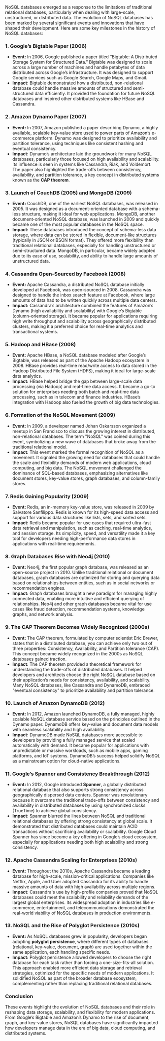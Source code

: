 NoSQL databases emerged as a response to the limitations of traditional relational databases, particularly when dealing with large-scale, unstructured, or distributed data. The evolution of NoSQL databases has been marked by several significant events and innovations that have shaped their development. Here are some key milestones in the history of NoSQL databases:

### 1. **Google’s Bigtable Paper (2006)**
   - **Event:** In 2006, Google published a paper titled “Bigtable: A Distributed Storage System for Structured Data.” Bigtable was designed to scale across a large number of machines and handle petabytes of data distributed across Google’s infrastructure. It was designed to support Google services such as Google Search, Google Maps, and Gmail.
   - **Impact:** Bigtable demonstrated how a distributed, non-relational database could handle massive amounts of structured and semi-structured data efficiently. It provided the foundation for future NoSQL databases and inspired other distributed systems like HBase and Cassandra.

### 2. **Amazon Dynamo Paper (2007)**
   - **Event:** In 2007, Amazon published a paper describing Dynamo, a highly available, scalable key-value store used to power parts of Amazon’s e-commerce platform. Dynamo was designed to prioritize availability and partition tolerance, using techniques like consistent hashing and eventual consistency.
   - **Impact:** Dynamo’s architecture laid the groundwork for many NoSQL databases, particularly those focused on high availability and scalability. Its influence is seen in systems like Cassandra, Riak, and Voldemort. The paper also highlighted the trade-offs between consistency, availability, and partition tolerance, a key concept in distributed systems known as the **CAP theorem**.

### 3. **Launch of CouchDB (2005) and MongoDB (2009)**
   - **Event:** CouchDB, one of the earliest NoSQL databases, was released in 2005. It was designed as a document-oriented database with a schema-less structure, making it ideal for web applications. MongoDB, another document-oriented NoSQL database, was launched in 2009 and quickly became one of the most popular databases in the NoSQL space.
   - **Impact:** These databases introduced the concept of schema-less data storage, where data can be stored in flexible, document-like structures (typically in JSON or BSON format). They offered more flexibility than traditional relational databases, especially for handling unstructured or semi-structured data. MongoDB, in particular, became widely adopted due to its ease of use, scalability, and ability to handle large amounts of unstructured data.

### 4. **Cassandra Open-Sourced by Facebook (2008)**
   - **Event:** Apache Cassandra, a distributed NoSQL database initially developed at Facebook, was open-sourced in 2008. Cassandra was designed to handle the inbox search feature at Facebook, where large amounts of data had to be written quickly across multiple data centers.
   - **Impact:** Cassandra’s architecture combined the features of Amazon’s Dynamo (high availability and scalability) with Google’s Bigtable (column-oriented storage). It became popular for applications requiring high write throughput and scalability across geographically distributed clusters, making it a preferred choice for real-time analytics and transactional systems.

### 5. **Hadoop and HBase (2008)**
   - **Event:** Apache HBase, a NoSQL database modeled after Google’s Bigtable, was released as part of the Apache Hadoop ecosystem in 2008. HBase provides real-time read/write access to data stored in the Hadoop Distributed File System (HDFS), making it ideal for large-scale data analytics.
   - **Impact:** HBase helped bridge the gap between large-scale data processing (via Hadoop) and real-time data access. It became a go-to solution for enterprises needing both batch and real-time data processing, such as in telecom and finance industries. HBase’s integration with Hadoop also fueled the growth of big data technologies.

### 6. **Formation of the NoSQL Movement (2009)**
   - **Event:** In 2009, a developer named Johan Oskarsson organized a meetup in San Francisco to discuss the growing interest in distributed, non-relational databases. The term "NoSQL" was coined during this event, symbolizing a new wave of databases that broke away from the traditional relational model.
   - **Impact:** This event marked the formal recognition of NoSQL as a movement. It signaled the growing need for databases that could handle the scale and flexibility demands of modern web applications, cloud computing, and big data. The NoSQL movement challenged the dominance of SQL-based databases, emphasizing alternatives like document stores, key-value stores, graph databases, and column-family stores.

### 7. **Redis Gaining Popularity (2009)**
   - **Event:** Redis, an in-memory key-value store, was released in 2009 by Salvatore Sanfilippo. Redis is known for its high-speed data access and support for various data structures like lists, sets, and sorted sets.
   - **Impact:** Redis became popular for use cases that required ultra-fast data retrieval and manipulation, such as caching, real-time analytics, and session storage. Its simplicity, speed, and versatility made it a key tool for developers needing high-performance data stores in applications with real-time requirements.

### 8. **Graph Databases Rise with Neo4j (2010)**
   - **Event:** Neo4j, the first popular graph database, was released as an open-source project in 2010. Unlike traditional relational or document databases, graph databases are optimized for storing and querying data based on relationships between entities, such as in social networks or recommendation engines.
   - **Impact:** Graph databases brought a new paradigm for managing highly connected data, enabling more intuitive and efficient querying of relationships. Neo4j and other graph databases became vital for use cases like fraud detection, recommendation systems, knowledge graphs, and network analysis.

### 9. **The CAP Theorem Becomes Widely Recognized (2000s)**
   - **Event:** The CAP theorem, formulated by computer scientist Eric Brewer, states that in a distributed database, you can achieve only two out of three properties: Consistency, Availability, and Partition tolerance (CAP). This concept became widely recognized in the 2000s as NoSQL databases gained traction.
   - **Impact:** The CAP theorem provided a theoretical framework for understanding the trade-offs of distributed databases. It helped developers and architects choose the right NoSQL database based on their application’s needs for consistency, availability, and scalability. Many NoSQL databases, like Cassandra and DynamoDB, embraced "eventual consistency" to prioritize availability and partition tolerance.

### 10. **Launch of Amazon DynamoDB (2012)**
   - **Event:** In 2012, Amazon launched DynamoDB, a fully managed, highly scalable NoSQL database service based on the principles outlined in the Dynamo paper. DynamoDB offers key-value and document data models with seamless scalability and high availability.
   - **Impact:** DynamoDB made NoSQL databases more accessible to developers by providing a fully managed service that scaled automatically with demand. It became popular for applications with unpredictable or massive workloads, such as mobile apps, gaming platforms, and IoT systems. DynamoDB’s success helped solidify NoSQL as a mainstream option for cloud-native applications.

### 11. **Google’s Spanner and Consistency Breakthrough (2012)**
   - **Event:** In 2012, Google introduced **Spanner**, a globally distributed relational database that also supports strong consistency across geographically dispersed data centers. Spanner was revolutionary because it overcame the traditional trade-offs between consistency and availability in distributed databases by using synchronized clocks (TrueTime) to achieve global consistency.
   - **Impact:** Spanner blurred the lines between NoSQL and traditional relational databases by offering strong consistency at global scale. It demonstrated that distributed databases could maintain ACID transactions without sacrificing availability or scalability. Google Cloud Spanner has since become a key offering in Google’s cloud ecosystem, especially for applications needing both high scalability and strong consistency.

### 12. **Apache Cassandra Scaling for Enterprises (2010s)**
   - **Event:** Throughout the 2010s, Apache Cassandra became a leading database for high-scale, mission-critical applications. Companies like Netflix, Apple, and Uber adopted Cassandra for its ability to handle massive amounts of data with high availability across multiple regions.
   - **Impact:** Cassandra's use by high-profile companies proved that NoSQL databases could meet the scalability and reliability demands of the largest global enterprises. Its widespread adoption in industries like e-commerce, entertainment, and telecommunications demonstrated the real-world viability of NoSQL databases in production environments.

### 13. **NoSQL and the Rise of Polyglot Persistence (2010s)**
   - **Event:** As NoSQL databases grew in popularity, developers began adopting **polyglot persistence**, where different types of databases (relational, key-value, document, graph) are used together within the same application, each handling specific needs.
   - **Impact:** Polyglot persistence allowed developers to choose the right database for each task rather than forcing a one-size-fits-all solution. This approach enabled more efficient data storage and retrieval strategies, optimized for the specific needs of modern applications. It solidified NoSQL as part of the broader database ecosystem, complementing rather than replacing traditional relational databases.

### Conclusion
These events highlight the evolution of NoSQL databases and their role in reshaping data storage, scalability, and flexibility for modern applications. From Google’s Bigtable and Amazon’s Dynamo to the rise of document, graph, and key-value stores, NoSQL databases have significantly impacted how developers manage data in the era of big data, cloud computing, and distributed systems.